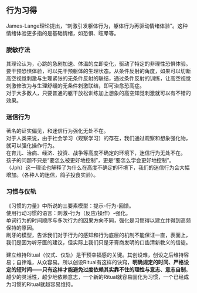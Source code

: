## 行为习得

James-Lange理论提出，“刺激引发躯体行为，躯体行为再驱动情绪体验”。这种情绪体验更多指的是基础情绪，如恐惧、眩晕等。  

### 脱敏疗法

其理论认为，心跳的急剧加速、体温的立即变化，驱动了特定的非理性恐惧体验。要干预恐惧体验，可以先干预躯体的生理状态。从条件反射的角度，如果可以切断高空视觉刺激与生理紧张的无条件反射的联结，通过条件反射的训练，让高空视觉刺激修改为与生理舒缓的无条件刺激联结，即可治愈恐高症。  
对于大多数人，只要普通的躯干放松训练加上想象的高空知觉刺激就可以有不错的效果。  

### 迷信行为

著名的证实偏见，和迷信行为强化无处不在。  
对于人类来说，由于社会学习（观察学习）的存在，我们通过观察和想象强化物，就可以强化操作行为。  
在育儿、治病、经济、投资、战争等高度不确定的环境下，迷信行为无处不在。  
孩子的问题不只是“要怎么被更好地控制”，更是“要怎么学会更好地控制”。   
（Jph）这一理论也解释了为什么在高度不确定的环境下，我们的迷信行为会大幅增加。（各种人的迷信，鸽子投食实验）。

### 习惯与仪轨

《习惯的力量》中所说的三要素模型：提示-行为-回馈。  
使用行动习惯的语言：刺激-行为（反应/操作）-强化。  
单词行为的时间顺序与多次行为的因果方向不同，强化是习惯得以建立并得到高频保持的原因。  
刷牙的模型，告诉我们对于行为的感知和行为底层的机制不能保证一直，表面上，我们是因为听牙医的建议，但实际上我们只是牙膏商发明的口齿清新教义的信徒。  

建立维持Ritual（仪式、仪轨）是干预幸福感的关键。其创设难，创设之后维持容易；自律难，从众容易。所以创设Ritual有这样的诀窍，**明确规定的时间、严格设定的短时间——只有这样才能避免过度依赖其实靠不住的理性与意志、意志自制**。越少的灵活性，越少地依赖意志，一个新的Ritual就容易固化为习惯，一个已经成为习惯的Ritual就越容易维持。  
